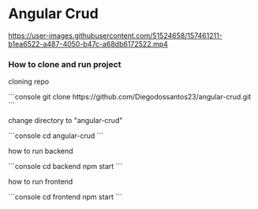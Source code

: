 # Angular Crud

https://user-images.githubusercontent.com/51524658/157461211-b1ea6522-a487-4050-b47c-a68db6172522.mp4

<h3> How to clone and run project</h3>

<p>cloning repo</p>
```console
git clone https://github.com/Diegodossantos23/angular-crud.git 
```

<p>change directory to "angular-crud"<p/>
```console
cd angular-crud
```

<p>how to run backend</p>
```console
cd backend
npm start
```

<p>how to run frontend</p>
```console
cd frontend
npm start
```


